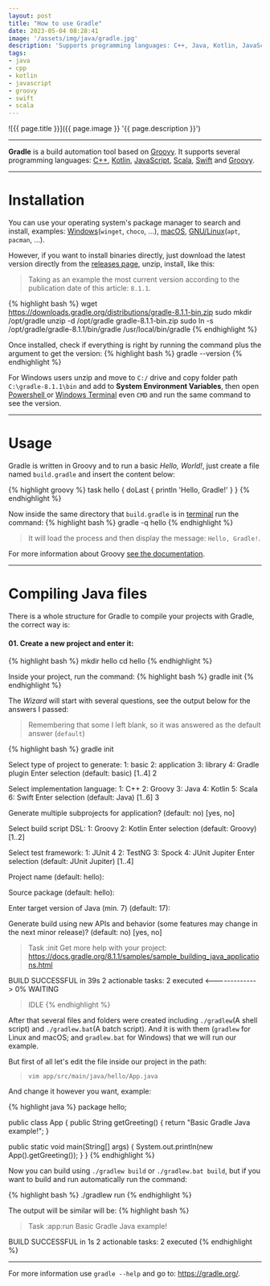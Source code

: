 ```yaml
---
layout: post
title: "How to use Gradle"
date: 2023-05-04 08:28:41
image: '/assets/img/java/gradle.jpg'
description: 'Supports programming languages: C++, Java, Kotlin, JavaScript, Scala, Swift and Groovy.'
tags:
- java
- cpp
- kotlin
- javascript
- groovy
- swift
- scala
---
```


![{{ page.title }}]({{ page.image }} '{{ page.description }}')

---

**Gradle** is a build automation tool based on [Groovy](https://groovy-lang.org/). It supports several programming languages: [C++](https://terminalroot.com/tags#cpp), [Kotlin](https://terminalroot.com/tags#kotlin), [JavaScript]( https://terminalroot.com/tags#javascript), [Scala](https://terminalroot.com/tags#scala), [Swift](https://terminalroot.com/tags#swift) and [Groovy](https://terminalroot.com/tags#groovy).

---

# Installation
You can use your operating system's package manager to search and install, examples: [Windows](https://terminalroot.com/tags#windows)(`winget`, `choco`, ...), [macOS](`brew`), [GNU/Linux](https://terminalroot.com/tags#gnu)(`apt`, `pacman`, ...).

However, if you want to install binaries directly, just download the latest version directly from the [releases page](https://gradle.org/releases/), unzip, install, like this:
> Taking as an example the most current version according to the publication date of this article: `8.1.1`.

{% highlight bash %}
wget https://downloads.gradle.org/distributions/gradle-8.1.1-bin.zip
sudo mkdir /opt/gradle
unzip -d /opt/gradle gradle-8.1.1-bin.zip
sudo ln -s /opt/gradle/gradle-8.1.1/bin/gradle /usr/local/bin/gradle
{% endhighlight %}

Once installed, check if everything is right by running the command plus the argument to get the version:
{% highlight bash %}
gradle --version
{% endhighlight %}

For Windows users unzip and move to `C:/` drive and copy folder path `C:\gradle-8.1.1\bin` and add to **System Environment Variables**, then open [Powershell ](https://terminalroot.com/tags#powershell) or [Windows Terminal](https://terminalroot.com/tags#windows) even `CMD` and run the same command to see the version.

---

# Usage
Gradle is written in Groovy and to run a basic *Hello, World!*, just create a file named `build.gradle` and insert the content below:

{% highlight groovy %}
task hello {
   doLast {
    println 'Hello, Gradle!'
   }
}
{% endhighlight %}

Now inside the same directory that `build.gradle` is in [terminal](https://terminalroot.com/tags#terminal) run the command:
{% highlight bash %}
gradle -q hello
{% endhighlight %}
> It will load the process and then display the message: `Hello, Gradle!`.

For more information about Groovy [see the documentation](https://groovy-lang.org/).

---

# Compiling Java files
There is a whole structure for Gradle to compile your projects with Gradle, the correct way is:

#### 01. Create a new project and enter it:
{% highlight bash %}
mkdir hello
cd hello
{% endhighlight %}

Inside your project, run the command:
{% highlight bash %}
gradle init
{% endhighlight %}

The *Wizard* will start with several questions, see the output below for the answers I passed:
> Remembering that some I left blank, so it was answered as the default answer (`default`)

{% highlight bash %}
gradle init

Select type of project to generate:
  1: basic
  2: application
  3: library
  4: Gradle plugin
Enter selection (default: basic) [1..4] 2

Select implementation language:
  1: C++
  2: Groovy
  3: Java
  4: Kotlin
  5: Scala
  6: Swift
Enter selection (default: Java) [1..6] 3

Generate multiple subprojects for application? (default: no) [yes, no] 

Select build script DSL:
  1: Groovy
  2: Kotlin
Enter selection (default: Groovy) [1..2] 

Select test framework:
  1: JUnit 4
  2: TestNG
  3: Spock
  4: JUnit Jupiter
Enter selection (default: JUnit Jupiter) [1..4] 

Project name (default: hello): 

Source package (default: hello): 

Enter target version of Java (min. 7) (default: 17): 

Generate build using new APIs and behavior (some features may change in the next minor release)? (default: no) [yes, no] 


> Task :init
Get more help with your project: https://docs.gradle.org/8.1.1/samples/sample_building_java_applications.html

BUILD SUCCESSFUL in 39s
2 actionable tasks: 2 executed
<-------------> 0% WAITING
> IDLE
{% endhighlight %}

After that several files and folders were created including `./gradlew`(A shell script) and `./gradlew.bat`(A batch script). And it is with them (`gradlew` for Linux and macOS; and `gradlew.bat` for Windows) that we will run our example.

But first of all let's edit the file inside our project in the path:
> `vim app/src/main/java/hello/App.java`

And change it however you want, example:

{% highlight java %}
package hello;

public class App {
   public String getGreeting() {
     return "Basic Gradle Java example!";
   }

   public static void main(String[] args) {
     System.out.println(new App().getGreeting());
   }
}
{% endhighlight %}

Now you can build using `./gradlew build` or `./gradlew.bat build`, but if you want to build and run automatically run the command:

{% highlight bash %}
./gradlew run
{% endhighlight %}

The output will be similar will be:
{% highlight bash %}
> Task :app:run
Basic Gradle Java example!

BUILD SUCCESSFUL in 1s
2 actionable tasks: 2 executed
{% endhighlight %}

---

For more information use `gradle --help` and go to: <https://gradle.org/>.

